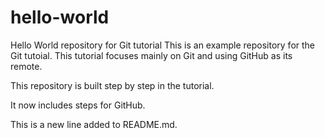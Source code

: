 # hello-world
Hello World repository for Git tutorial
This is an example repository for the Git tutoial.
This tutorial focuses mainly on Git and using GitHub as its remote.

This repository is built step by step in the tutorial.

It now includes steps for GitHub.

This is a new line added to README.md.